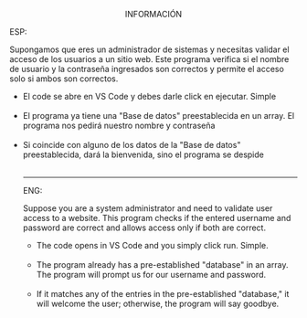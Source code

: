 <p align="center">INFORMACIÓN</p>

ESP:

Supongamos que eres un administrador de sistemas y necesitas validar el acceso de los usuarios
a un sitio web. 
Este programa verifica si el nombre de usuario y la contraseña ingresados son
correctos y permite el acceso solo si ambos son correctos.



<ul>
<li>El code se abre en VS Code y debes darle click en ejecutar. Simple </li>
<br>
<li>El programa ya tiene una "Base de datos" preestablecida en un array. El programa nos pedirá nuestro nombre y contraseña </li>
<br>

<li>Si coincide con alguno de los datos de la "Base de datos" preestablecida, dará la bienvenida, sino el programa se despide</li>
<br>



---

ENG:

Suppose you are a system administrator and need to validate user access to a website. This program checks if the entered username and password are correct and allows access only if both are correct.

<ul>
<li>The code opens in VS Code and you simply click run. Simple.</li>
<br>
<li>The program already has a pre-established "database" in an array. The program will prompt us for our username and password.</li>
<br>
<li>If it matches any of the entries in the pre-established "database," it will welcome the user; otherwise, the program will say goodbye.</li>
<br>
</ul>

